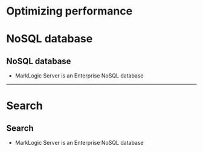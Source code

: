 # Optimizing performance

# NoSQL database

## NoSQL database

* MarkLogic Server is an Enterprise NoSQL database


---


# Search

## Search

* MarkLogic Server is an Enterprise NoSQL database

